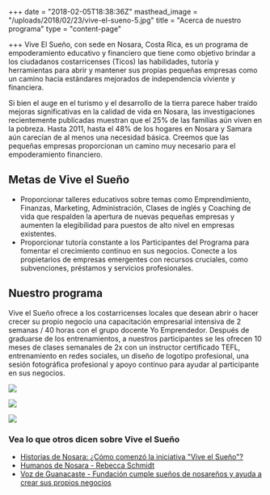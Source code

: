 +++
date = "2018-02-05T18:38:36Z"
masthead_image = "/uploads/2018/02/23/vive-el-sueno-5.jpg"
title = "Acerca de nuestro programa"
type = "content-page"

+++
Vive El Sueño, con sede en Nosara, Costa Rica, es un programa de empoderamiento educativo y financiero que tiene como objetivo brindar a los ciudadanos costarricenses (Ticos) las habilidades, tutoría y herramientas para abrir y mantener sus propias pequeñas empresas como un camino hacia estándares mejorados de independencia viviente y financiera.

Si bien el auge en el turismo y el desarrollo de la tierra parece haber traído mejoras significativas en la calidad de vida en Nosara, las investigaciones recientemente publicadas muestran que el 25% de las familias aún viven en la pobreza. Hasta 2011, hasta el 48% de los hogares en Nosara y Samara aún carecían de al menos una necesidad básica. Creemos que las pequeñas empresas proporcionan un camino muy necesario para el empoderamiento financiero.

## Metas de Vive el Sueño

* Proporcionar talleres educativos sobre temas como Emprendimiento, Finanzas, Marketing, Administración, Clases de inglés y Coaching de vida que respalden la apertura de nuevas pequeñas empresas y aumenten la elegibilidad para puestos de alto nivel en empresas existentes.
* Proporcionar tutoría constante a los Participantes del Programa para fomentar el crecimiento continuo en sus negocios. Conecte a los propietarios de empresas emergentes con recursos cruciales, como subvenciones, préstamos y servicios profesionales.

## Nuestro programa

Vive el Sueño ofrece a los costarricenses locales que desean abrir o hacer crecer su propio negocio una capacitación empresarial intensiva de 2 semanas / 40 horas con el grupo docente Yo Emprendedor. Después de graduarse de los entrenamientos, a nuestros participantes se les ofrecen 10 meses de clases semanales de 2x con un instructor certificado TEFL, entrenamiento en redes sociales, un diseño de logotipo profesional, una sesión fotográfica profesional y apoyo continuo para ayudar al participante en sus negocios.

![](/uploads/2018/04/26/Viva-El-Sueno-Wanderlust-Realty-Nosara-53-1.jpg)

![](/uploads/2018/04/26/Viva-El-Sueno-Wanderlust-Realty-Nosara-7-1.jpg)

![](/uploads/2018/04/26/tarzan.jpg)

### Vea lo que otros dicen sobre Vive el Sueño

* [Historias de Nosara: ¿Cómo comenzó la iniciativa "Vive el Sueño"?](http://www.nosarastories.com/life-stories/entrepreneur-nosara/)
* [Humanos de Nosara - Rebecca Schmidt](https://www.humansofnosara.org/es/human/rebecca-schmidt/)
* [Voz de Guanacaste - Fundación cumple sueños de nosareños y ayuda a crear sus propios negocios](http://www.vozdeguanacaste.com/es/articulos/2016/06/08/fundacion-cumple-suenos-de-nosarenos-y-ayuda-crear-sus-propios-negocios)